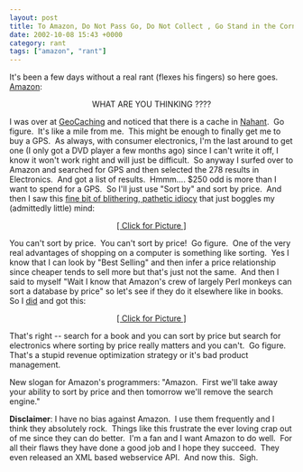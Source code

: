 ```yaml
---
layout: post
title: To Amazon, Do Not Pass Go, Do Not Collect , Go Stand in the Corner
date: 2002-10-08 15:43 +0000
category: rant
tags: ["amazon", "rant"]
---
```

<p>It's been a few days without a real rant (flexes his fingers) so here goes.&nbsp; <a href="https://web.archive.org/web/20021013031121/http://www.amazon.com/">Amazon</a>: </p>
<p align="center">WHAT ARE YOU THINKING ????</p>
<p>I was over at <a href="https://web.archive.org/web/20021013031121/http://www.geocaching.com/">GeoCaching</a> and noticed that there is a cache in <a href="https://web.archive.org/web/20021013031121/http://www.geocaching.com/seek/nearest_cache.asp?zip=01908&amp;submit1=Submit">Nahant</a>.&nbsp; Go figure.&nbsp; It's like a mile from me.&nbsp; This might be enough to finally get me to buy a GPS.&nbsp; As always, with consumer electronics, I'm the last around to get one (I only got a DVD player a few months ago) since I can't write it off, I know it won't work right and will just be difficult.&nbsp; So anyway I surfed over to Amazon and searched for GPS and then selected the 278 results in Electronics.&nbsp; And got a list of results.&nbsp; Hmmm.... $250 odd is more than I want to spend for a GPS.&nbsp; So I'll just use "Sort by" and sort by price.&nbsp; And then I saw this <a href="https://web.archive.org/web/20021013031121/http://www.amazon.com/exec/obidos/search-handle-form/ref=s_e_rs/002-4202734-9602408">fine bit of blithering, pathetic idiocy</a> that just boggles my (admittedly little) mind:</p>
<p align="center"><a href="https://web.archive.org/web/20021013031121/http://radio.weblogs.com/0103807/images/amazongps.gif">[ Click for Picture ]</a></p>
<p align="left">You can't sort by price.&nbsp; You&nbsp;can't sort by price!&nbsp; Go figure.&nbsp; One of the very real advantages of shopping on a computer is something like sorting.&nbsp; Yes I know that I can look by "Best Selling" and then infer a price relationship since cheaper tends to sell more but that's just not the same.&nbsp; And then I said to myself "Wait I know that Amazon's crew of largely Perl monkeys can sort a database by price" so let's see if they do it elsewhere like in books.&nbsp; So I <a href="https://web.archive.org/web/20021013031121/http://www.amazon.com/exec/obidos/search-handle-url/index=books&amp;field-keywords=Xmen&amp;search-type=ss&amp;bq=1/002-4202734-9602408">did</a> and got this:&nbsp; </p>
<p align="center"><a href="https://web.archive.org/web/20021013031121/http://radio.weblogs.com/0103807/images/amazongps_2.gif">[ Click for Picture ]</a></p>
<p align="left">That's right -- search for a book and you can sort by price but search for electronics where sorting by price really matters and you can't.&nbsp; Go figure.&nbsp; That's a stupid revenue optimization strategy or it's bad product management.</p>
<p align="left">New slogan for Amazon's programmers: "Amazon.&nbsp; First we'll take away your ability to sort by price and then tomorrow we'll remove the search engine."</p>
<p align="left"><strong>Disclaimer</strong>: I have no bias against Amazon.&nbsp; I use them frequently and I think they absolutely rock.&nbsp; Things like this frustrate the ever loving crap out of me since they can do better.&nbsp; I'm a fan and I want Amazon to do well.&nbsp; For all their flaws they have done a good job and I hope they succeed.&nbsp; They even released an XML based webservice API.&nbsp; And now this.&nbsp; Sigh.</p>